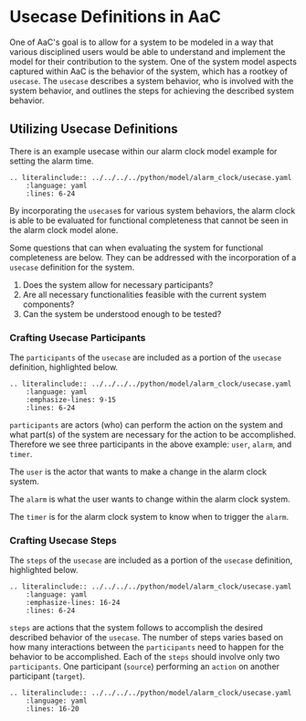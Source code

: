 # Usecase Definitions in AaC

One of AaC's goal is to allow for a system to be modeled in a way that various disciplined users would be able to understand and implement the model for their contribution to the system. One of the system model aspects captured within AaC is the behavior of the system, which has a rootkey of `usecase`. The `usecase` describes a system behavior, who is involved with the system behavior, and outlines the steps for achieving the described system behavior. 

## Utilizing Usecase Definitions

There is an example usecase within our alarm clock model example for setting the alarm time.

```{eval-rst}
.. literalinclude:: ../../../../python/model/alarm_clock/usecase.yaml
    :language: yaml
    :lines: 6-24
```
By incorporating the `usecase`s for various system behaviors, the alarm clock is able to be evaluated for functional completeness that cannot be seen in the alarm clock model alone. 

Some questions that can when evaluating the system for functional completeness are below. They can be addressed with the incorporation of a `usecase` definition for the system. 

1. Does the system allow for necessary participants? 
2. Are all necessary functionalities feasible with the current system components? 
3. Can the system be understood enough to be tested?

### Crafting Usecase Participants

The `participants` of the `usecase` are included as a portion of the `usecase` definition, highlighted below. 

```{eval-rst}
.. literalinclude:: ../../../../python/model/alarm_clock/usecase.yaml
    :language: yaml
    :emphasize-lines: 9-15
    :lines: 6-24
```

`participants` are actors (who) can perform the action on the system and what part(s) of the system are necessary for the action to be accomplished. Therefore we see three participants in the above example: `user`, `alarm`, and `timer`. 

The `user` is the actor that wants to make a change in the alarm clock system.

The `alarm` is what the user wants to change within the alarm clock system.

The `timer` is for the alarm clock system to know when to trigger the `alarm`.

### Crafting Usecase Steps

The `steps` of the `usecase` are included as a portion of the `usecase` definition, highlighted below.

```{eval-rst}
.. literalinclude:: ../../../../python/model/alarm_clock/usecase.yaml
    :language: yaml
    :emphasize-lines: 16-24
    :lines: 6-24
```

`steps` are actions that the system follows to accomplish the desired described behavior of the `usecase`. The number of steps varies based on how many interactions between the `participants` need to happen for the behavior to be accomplished. Each of the `steps` should involve only two `participants`. One participant (`source`) performing an `action` on another participant (`target`).

```{eval-rst}
.. literalinclude:: ../../../../python/model/alarm_clock/usecase.yaml
    :language: yaml
    :lines: 16-20
```
